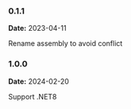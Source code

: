 ### 0.1.1

**Date:** 2023-04-11  

Rename assembly to avoid conflict

### 1.0.0

**Date:** 2024-02-20

Support .NET8
